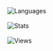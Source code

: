 <div id="languages">
  <a href="#">
    <img align="left" alt="Languages" src="https://github-readme-stats.vercel.app/api/top-langs/?username=booky10&hide_title=true&hide_border=true&theme=monokai">
  </a>
</div>

<br/>
<br/>

<div id="stats">
  <a href="#">
    <img align="left" alt="Stats" src="https://github-readme-stats.vercel.app/api?username=booky10&show_icons=true&hide_border=true&hide_title=true&include_all_commits=true&count_private=true&theme=monokai">
  </a>
</div>

<br/>
<br/>

<div id="views">
  <a href="#">
    <img align="left" alt="Views" src="https://komarev.com/ghpvc/?username=booky10&style=flat-square&color=272822">
  </a>
</div>
